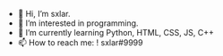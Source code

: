 - 👋 Hi, I’m sxlar.
- 👀 I’m interested in programming.
- 🌱 I’m currently learning Python, HTML, CSS, JS, C++ 
- 📫 How to reach me: ! sxlar#9999

